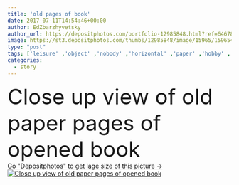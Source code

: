 ```yaml
---
title: 'old pages of book'
date: 2017-07-11T14:54:46+00:00
author: EdZbarzhyvetsky
author_url: https://depositphotos.com/portfolio-12985848.html?ref=64678756
image: https://st3.depositphotos.com/thumbs/12985848/image/15965/159654844/api_thumb_450.jpg?forcejpeg=true
type: "post"
tags: ['leisure' ,'object' ,'nobody' ,'horizontal' ,'paper' ,'hobby' ,'antique' ,'old' ,'retro' ,'Wisdom' ,'information' ,'reading' ,'book' ,'education' ,'intelligence' ,'opened' ,'learn' ,'literature' ,'textbook' ,'knowledge' ,'story' ,'educational' ,'pages' ,'literacy' ,'novel' ,'selective focus' ,'close up view' ]
categories: 
  - story
---
```

<div aling="center">
            <font size="60"> Close up view of old paper pages of opened book</font>   
</div>
<div>
    <a href='https://st3.depositphotos.com/thumbs/12985848/image/15965/159654844/api_thumb_450.jpg?forcejpeg=true?ref=64678756' target=_blank > Go "Depositphotos" to get lage size of this picture ->
        <img href='https://st3.depositphotos.com/thumbs/12985848/image/15965/159654844/api_thumb_450.jpg?forcejpeg=true?ref=64678756' src='https://st3.depositphotos.com/12985848/15965/i/950/depositphotos_159654844-stock-photo-old-pages-of-book.jpg?forcejpeg=true' alt='Close up view of old paper pages of opened book' >
    </a>
</div>
